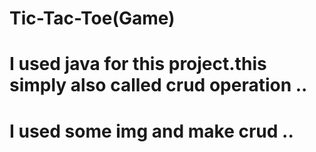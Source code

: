 # Tic-Tac-Toe(Game)
# I used java for this project.this simply also called crud operation ..
# I used some img and make crud ..

